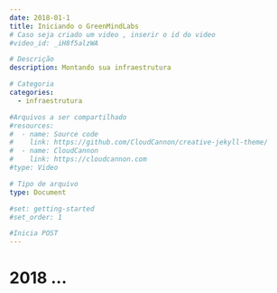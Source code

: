 ```yaml
---
date: 2018-01-1
title: Iniciando o GreenMindLabs
# Caso seja criado um video , inserir o id do video
#video_id: _iH8f5alzWA

# Descrição
description: Montando sua infraestrutura

# Categoria
categories:
  - infraestrutura

#Arquivos a ser compartilhado
#resources:
#  - name: Source code
#    link: https://github.com/CloudCannon/creative-jekyll-theme/
#  - name: CloudCannon
#    link: https://cloudcannon.com
#type: Video

# Tipo de arquivo
type: Document

#set: getting-started
#set_order: 1

#Inicia POST
---
```


# 2018 ...
